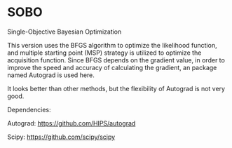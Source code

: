 # SOBO
Single-Objective Bayesian Optimization

This version uses the BFGS algorithm to optimize the likelihood function, and multiple starting point (MSP) strategy is utilized to optimize the acquisition function.
Since BFGS depends on the gradient value, in order to improve the speed and accuracy of calculating the gradient, an package named Autograd is used here.

It looks better than other methods, but the flexibility of Autograd is not very good.

Dependencies:

Autograd: https://github.com/HIPS/autograd

Scipy: https://github.com/scipy/scipy

